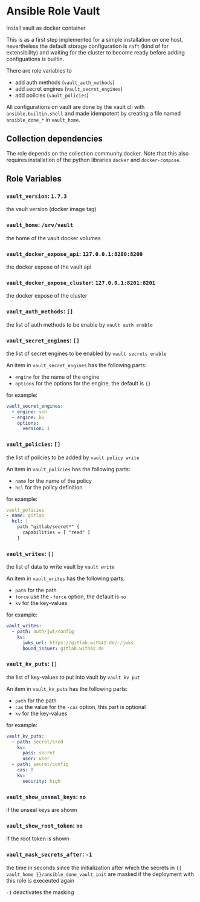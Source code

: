 # Ansible Role Vault

Install vault as docker container

This is as a first step implemented for a simple installation on one host, nevertheless the default storage configuration is `raft` (kind of for extensibility) and waiting for the cluster to become ready before adding configuations is builtin.

There are role variables to

* add auth methods (`vault_auth_methods`)
* add secret engines (`vault_secret_engines`)
* add policies (`vault_policies`)

All configurations on vault are done by the vault cli with `ansible.builtin.shell` and made idempotent by creating a file named `ansible_done_*` in `vault_home`.

## Collection dependencies

The role depends on the collection community.docker.
Note that this also requires installation of the python libraries `docker` and `docker-compose`.

## Role Variables

### `vault_version`: `1.7.3`

the vault version (docker image tag)

### `vault_home`: `/srv/vault`

the home of the vault docker volumes

### `vault_docker_expose_api`: `127.0.0.1:8200:8200`

the docker expose of the vault api

### `vault_docker_expose_cluster`: `127.0.0.1:8201:8201`

the docker expose of the cluster

### `vault_auth_methods`: `[]`

the list of auth methods to be enable by `vault auth enable`

### `vault_secret_engines`: `[]`

the list of secret engines to be enabled by `vault secrets enable`

An item in `vault_secret_engines` has the following parts:

* `engine` for the name of the engine
* `options` for the options for the engine, the default is `{}`

for example:

```yaml
vault_secret_engines:
  - engine: ssh
  - engine: kv
    options:
      version: 1
```

### `vault_policies`: `[]`

the list of policies to be added by `vault policy write`

An item in `vault_policies` has the following parts:

* `name` for the name of the policy
* `hcl` for the policy definition

for example:

```yaml
vault_policies
- name: gitlab
  hcl: |
    path "gitlab/secret*" {
      capabilities = [ "read" ]
    }
```

### `vault_writes`: `[]`

the list of data to write vault by `vault write`

An item in `vault_writes` has the following parts:

* `path` for the path
* `force` use the `-force` option, the default is `no`
* `kv` for the key-values

for example:

```yaml
vault_writes:
  - path: auth/jwt/config
    kv:
      jwks_url: https://gitlab.with42.de/-/jwks
      bound_issuer: gitlab.with42.de
```

### `vault_kv_puts`: `[]`

the list of key-values to put into vault by `vault kv put`

An item in `vault_kv_puts` has the following parts:

* `path` for the path
* `cas` the value for the `-cas` option, this part is optional
* `kv` for the key-values

for example:

```yaml
vault_kv_puts:
  - path: secret/cred
    kv:
      pass: secret
      user: user
  - path: secret/config
    cas: 0
    kv:
      security: high
```

### `vault_show_unseal_keys`: `no`

if the unseal keys are shown

### `vault_show_root_token`: `no`

if the root token is shown

### `vault_mask_secrets_after`: `-1`

the time in seconds since the initialization after which the secrets in `{{ vault_home }}/ansible_done_vault_init` are masked if the deployment with this role is execeuted again

`-1` deactivates the masking

